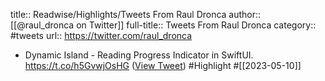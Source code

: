 title:: Readwise/Highlights/Tweets From Raul Dronca
author:: [[@raul_dronca on Twitter]]
full-title:: Tweets From Raul Dronca
category:: #tweets
url:: https://twitter.com/raul_dronca

- Dynamic Island - Reading Progress Indicator in SwiftUI. https://t.co/h5GvwjOsHG ([View Tweet](https://twitter.com/raul_dronca/status/1655550942157107201)) #Highlight #[[2023-05-10]]